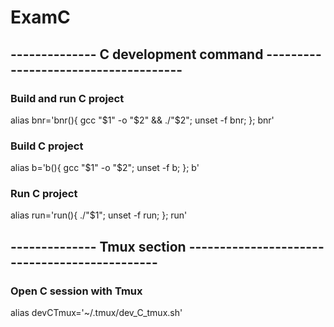 # ExamC
## --------------  C development command -------------------------------------
### Build and run C project
alias bnr='bnr(){ gcc "$1" -o "$2" && ./"$2"; unset -f bnr; }; bnr'

### Build C project
alias b='b(){ gcc "$1" -o "$2"; unset -f b; }; b'

### Run C project
alias run='run(){ ./"$1"; unset -f run; }; run'


## --------------  Tmux section ----------------------------------------------
### Open C session with Tmux
alias devCTmux='~/.tmux/dev_C_tmux.sh'
